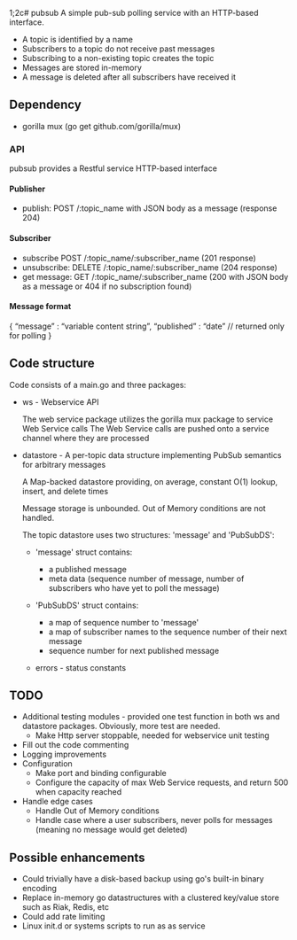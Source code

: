 1;2c# pubsub
A simple pub-sub polling service with an HTTP-based interface.
* A topic is identified by a name
* Subscribers to a topic do not receive past messages
* Subscribing to a non-existing topic creates the topic
* Messages are stored in-memory
* A message is deleted after all subscribers have received it

## Dependency
 * gorilla mux (go get github.com/gorilla/mux)

### API
pubsub provides a Restful service HTTP-based interface

#### Publisher
* publish: POST /:topic_name with JSON body as a message (response 204)
   
#### Subscriber
* subscribe 
  POST /:topic_name/:subscriber_name (201 response)
* unsubscribe: DELETE /:topic_name/:subscriber_name (204 response)
* get message: GET /:topic_name/:subscriber_name (200 with JSON body as a message or 404 if no subscription found)

#### Message format
{
“message” : “variable content string”,
“published” : “date” // returned only for polling
}


## Code structure
Code consists of a main.go and three packages:
* ws - Webservice API

  The web service package utilizes the gorilla mux package to service Web Service calls
  The Web Service calls are pushed onto a service channel where they are processed
* datastore - A per-topic data structure implementing PubSub semantics for arbitrary messages 

  A Map-backed datastore providing, on average, constant O(1) lookup, insert, and delete times

  Message storage is unbounded.  Out of Memory conditions are not handled.

  The topic datastore uses two structures: 'message' and 'PubSubDS':
     * 'message' struct contains:
         * a published message
         * meta data (sequence number of message, number of subscribers who have yet to poll the message)
     * 'PubSubDS' struct contains:
         * a map of sequence number to 'message'
         * a map of subscriber names to the sequence number of their next message
         * sequence number for next published message
  
     * errors - status constants


## TODO
 * Additional testing modules - provided one test function in both ws and datastore packages.  Obviously, more test are needed.
   * Make Http server stoppable, needed for webservice unit testing
 * Fill out the code commenting
 * Logging improvements
 * Configuration
   * Make port and binding configurable
   * Configure the capacity of max Web Service requests, and return 500 when capacity reached
 * Handle edge cases
   * Handle Out of Memory conditions
   * Handle case where a user subscribers, never polls for messages (meaning no message would get deleted)

## Possible enhancements
 * Could trivially have a disk-based backup using go's built-in binary encoding
 * Replace in-memory go datastructures with a clustered key/value store such as Riak, Redis, etc 
 * Could add rate limiting
 * Linux init.d or systems scripts to run as as service  
